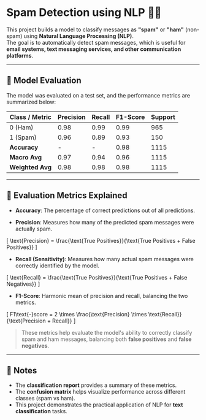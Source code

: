 # Spam Detection using NLP 📩🤖

This project builds a model to classify messages as **"spam"** or **"ham"** (non-spam) using **Natural Language Processing (NLP)**.  
The goal is to automatically detect spam messages, which is useful for **email systems, text messaging services, and other communication platforms**.

---

## 🔹 Model Evaluation

The model was evaluated on a test set, and the performance metrics are summarized below:

| Class / Metric   | Precision | Recall | F1-Score | Support |
|-----------------|-----------|--------|----------|---------|
| 0 (Ham)         | 0.98      | 0.99   | 0.99     | 965     |
| 1 (Spam)        | 0.96      | 0.89   | 0.93     | 150     |
| **Accuracy**    | -         | -      | 0.98     | 1115    |
| **Macro Avg**   | 0.97      | 0.94   | 0.96     | 1115    |
| **Weighted Avg**| 0.98      | 0.98   | 0.98     | 1115    |

---

## 🔹 Evaluation Metrics Explained

- **Accuracy**: The percentage of correct predictions out of all predictions.  

- **Precision**: Measures how many of the predicted spam messages were actually spam.  

\[
 \text{Precision} = \frac{\text{True Positives}}{\text{True Positives + False Positives}}
\]

- **Recall (Sensitivity)**: Measures how many actual spam messages were correctly identified by the model.  

\[
  \text{Recall} = \frac{\text{True Positives}}{\text{True Positives + False Negatives}}
\]

- **F1-Score**: Harmonic mean of precision and recall, balancing the two metrics.  

\[
  F1\text{-}score = 2 \times \frac{\text{Precision} \times \text{Recall}}{\text{Precision + Recall}}
\]

> These metrics help evaluate the model's ability to correctly classify spam and ham messages, balancing both **false positives** and **false negatives**.

---

## 🔹 Notes

- The **classification report** provides a summary of these metrics.  
- The **confusion matrix** helps visualize performance across different classes (spam vs ham).  
- This project demonstrates the practical application of NLP for **text classification** tasks.
